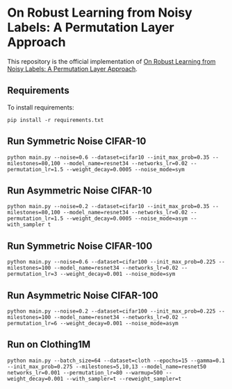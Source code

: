 # On Robust Learning from Noisy Labels: A Permutation Layer Approach

This repository is the official implementation of [On Robust Learning from Noisy Labels: A Permutation Layer Approach](). 


## Requirements

To install requirements:

```setup
pip install -r requirements.txt
```

## Run Symmetric Noise CIFAR-10
```train
python main.py --noise=0.6 --dataset=cifar10 --init_max_prob=0.35 --milestones=80,100 --model_name=resnet34 --networks_lr=0.02 --permutation_lr=1.5 --weight_decay=0.0005 --noise_mode=sym
```

## Run Asymmetric Noise CIFAR-10
```train
python main.py --noise=0.2 --dataset=cifar10 --init_max_prob=0.35 --milestones=80,100 --model_name=resnet34 --networks_lr=0.02 --permutation_lr=1.5 --weight_decay=0.0005 --noise_mode=asym --with_sampler t
```

## Run Symmetric Noise CIFAR-100
```train
python main.py --noise=0.6 --dataset=cifar100 --init_max_prob=0.225 --milestones=100 --model_name=resnet34 --networks_lr=0.02 --permutation_lr=3 --weight_decay=0.001 --noise_mode=sym
```
## Run Asymmetric Noise CIFAR-100
```train
python main.py --noise=0.2 --dataset=cifar100 --init_max_prob=0.225 --milestones=100 --model_name=resnet34 --networks_lr=0.02 --permutation_lr=6 --weight_decay=0.001 --noise_mode=asym
```


## Run on Clothing1M
```train
python main.py --batch_size=64 --dataset=cloth --epochs=15 --gamma=0.1 --init_max_prob=0.275 --milestones=5,10,13 --model_name=resnet50 networks_lr=0.001 --permutation_lr=80 --warmup=500 --weight_decay=0.001 --with_sampler=t --reweight_sampler=t
```
